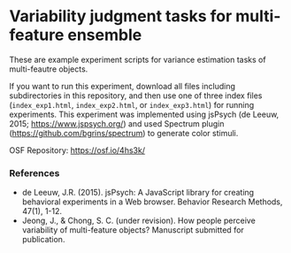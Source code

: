 # Variability judgment tasks for multi-feature ensemble

These are example experiment scripts for variance estimation tasks of multi-feautre objects.

If you want to run this experiment, download all files including subdirectories in this repository, and then use one of three index files (```index_exp1.html```, ```index_exp2.html```, or ```index_exp3.html```) for running experiments.
This experiment was implemented using jsPsych (de Leeuw, 2015; https://www.jspsych.org/) and used Spectrum plugin (https://github.com/bgrins/spectrum) to generate color stimuli.

OSF Repository: https://osf.io/4hs3k/

### References 
- de Leeuw, J.R. (2015). jsPsych: A JavaScript library for creating behavioral experiments in a Web browser. Behavior Research Methods, 47(1), 1-12.
- Jeong, J., & Chong, S. C. (under revision). How people perceive variability of multi-feature objects? Manuscript submitted for publication.
